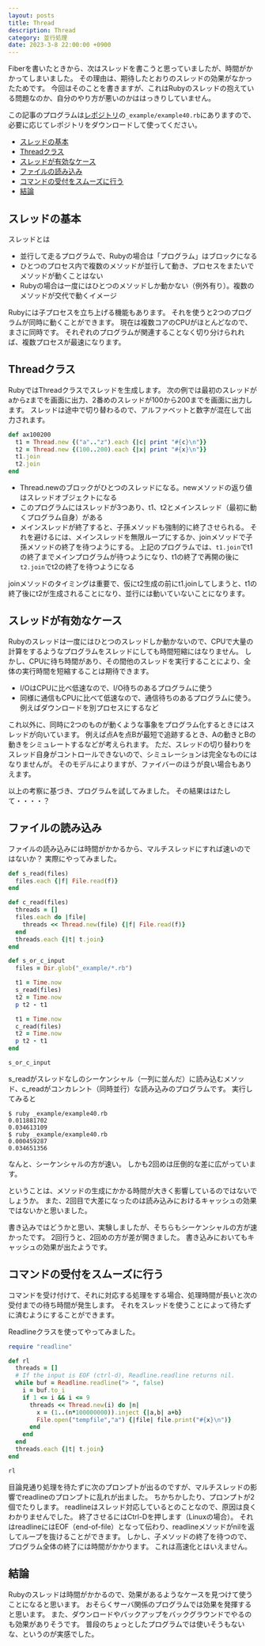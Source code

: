 ```yaml
---
layout: posts
title: Thread
description: Thread
category: 並行処理
date: 2023-3-8 22:00:00 +0900
---
```


Fiberを書いたときから、次はスレッドを書こうと思っていましたが、時間がかかってしまいました。
その理由は、期待したとおりのスレッドの効果がなかったためです。
今回はそのことを書きますが、これはRubyのスレッドの抱えている問題なのか、自分のやり方が悪いのかははっきりしていません。

この記事のプログラムは[レポジトリ](https://github.com/ToshioCP/Blog-about-Ruby)の`_example/example40.rb`にありますので、必要に応じてレポジトリをダウンロードして使ってください。

- [スレッドの基本](#スレッドの基本)
- [Threadクラス](#threadクラス)
- [スレッドが有効なケース](#スレッドが有効なケース)
- [ファイルの読み込み](#ファイルの読み込み)
- [コマンドの受付をスムーズに行う](#コマンドの受付をスムーズに行う)
- [結論](#結論)


## スレッドの基本

スレッドとは

- 並行して走るプログラムで、Rubyの場合は「プログラム」はブロックになる
- ひとつのプロセス内で複数のメソッドが並行して動き、プロセスをまたいでメソッドが動くことはない
- Rubyの場合は一度にはひとつのメソッドしか動かない（例外有り）。複数のメソッドが交代で動くイメージ

Rubyには子プロセスを立ち上げる機能もあります。
それを使うと2つのプログラムが同時に動くことができます。
現在は複数コアのCPUがほとんどなので、まさに同時です。
それぞれのプログラムが関連することなく切り分けられれば、複数プロセスが最速になります。

## Threadクラス

RubyではThreadクラスでスレッドを生成します。
次の例では最初のスレッドがaからzまでを画面に出力、2番めのスレッドが100から200までを画面に出力します。
スレッドは途中で切り替わるので、アルファベットと数字が混在して出力されます。

```ruby
def ax100200
  t1 = Thread.new {("a".."z").each {|c| print "#{c}\n"}}
  t2 = Thread.new {(100..200).each {|x| print "#{x}\n"}}
  t1.join
  t2.join
end
```

- Thread.newのブロックがひとつのスレッドになる。newメソッドの返り値はスレッドオブジェクトになる
- このプログラムにはスレッドが3つあり、t1、t2とメインスレッド（最初に動くプログラム自身）がある
- メインスレッドが終了すると、子孫メソッドも強制的に終了させられる。
それを避けるには、メインスレッドを無限ループにするか、joinメソッドで子孫メソッドの終了を待つようにする。
上記のプログラムでは、`t1.join`でt1の終了までメインプログラムが待つようになり、t1の終了で再開の後に`t2.join`でt2の終了を待つようになる

joinメソッドのタイミングは重要で、仮にt2生成の前にt1.joinしてしまうと、t1の終了後にt2が生成されることになり、並行には動いていないことになります。

## スレッドが有効なケース

Rubyのスレッドは一度にはひとつのスレッドしか動かないので、CPUで大量の計算をするようなプログラムをスレッドにしても時間短縮にはなりません。
しかし、CPUに待ち時間があり、その間他のスレッドを実行することにより、全体の実行時間を短縮することは期待できます。

- I/OはCPUに比べ低速なので、I/O待ちのあるプログラムに使う
- 同様に通信もCPUに比べて低速なので、通信待ちのあるプログラムに使う。例えばダウンロードを別プロセスにするなど

これ以外に、同時に2つのものが動くような事象をプログラム化するときにはスレッドが向いています。
例えば点Aを点Bが最短で追跡するとき、Aの動きとBの動きをシミュレートするなどが考えられます。
ただ、スレッドの切り替わりをスレッド自身がコントロールできないので、シミュレーションは完全なものにはなりませんが。
そのモデルによりますが、ファイバーのほうが良い場合もありえます。

以上の考察に基づき、プログラムを試してみました。
その結果ははたして・・・・？

## ファイルの読み込み

ファイルの読み込みには時間がかかるから、マルチスレッドにすれば速いのではないか？
実際にやってみました。

```ruby
def s_read(files)
  files.each {|f| File.read(f)}
end

def c_read(files)
  threads = []
  files.each do |file|
    threads << Thread.new(file) {|f| File.read(f)}
  end
  threads.each {|t| t.join}
end

def s_or_c_input
  files = Dir.glob("_example/*.rb")

  t1 = Time.now
  s_read(files)
  t2 = Time.now
  p t2 - t1

  t1 = Time.now
  c_read(files)
  t2 = Time.now
  p t2 - t1
end

s_or_c_input
```

s\_readがスレッドなしのシーケンシャル（一列に並んだ）に読み込むメソッド、c\_readがコンカレント（同時並行）な読み込みのプログラムです。
実行してみると

```
$ ruby _example/example40.rb
0.011881702
0.034613109
$ ruby _example/example40.rb
0.000459287
0.034651356
```

なんと、シーケンシャルの方が速い。
しかも2回めは圧倒的な差に広がっています。

ということは、メソッドの生成にかかる時間が大きく影響しているのではないでしょうか。
また、2回目で大差になったのは読み込みにおけるキャッシュの効果ではないかと思いました。

書き込みではどうかと思い、実験しましたが、そちらもシーケンシャルの方が速かったです。
2回行うと、2回めの方が差が開きました。
書き込みにおいてもキャッシュの効果が出たようです。

## コマンドの受付をスムーズに行う

コマンドを受け付けて、それに対応する処理をする場合、処理時間が長いと次の受付までの待ち時間が発生します。
それをスレッドを使うことによって待たずに済むようにすることができます。

Readlineクラスを使ってやってみました。

```ruby
require "readline"

def rl
  threads = []
  # If the input is EOF (ctrl-d), Readline.readline returns nil.
  while buf = Readline.readline("> ", false)
    i = buf.to_i
    if 1 <= i && i <= 9
      threads << Thread.new(i) do |n|
        x = (1..(n*100000000)).inject {|a,b| a+b}
        File.open("tempfile","a") {|file| file.print("#{x}\n")}
      end
    end
  end
  threads.each {|t| t.join}
end

rl
```

目論見通り処理を待たずに次のプロンプトが出るのですが、マルチスレッドの影響でreadlineのプロンプトに乱れが出ました。
ちかちかしたり、プロンプトが2個でたりします。
readlineはスレッド対応しているとのことなので、原因は良くわかりませんでした。
終了させるにはCtrl-Dを押します（Linuxの場合）。
それはreadlineにはEOF（end-of-file）となって伝わり、readlineメソッドがnilを返してループを抜けることができます。
しかし、子メソッドの終了を待つので、プログラム全体の終了には時間がかかります。
これは高速化とはいえません。

## 結論

Rubyのスレッドは時間がかかるので、効果があるようなケースを見つけて使うことになると思います。
おそらくサーバ関係のプログラムでは効果を発揮すると思います。
また、ダウンロードやバックアップをバックグラウンドでやるのも効果がありそうです。
普段のちょっとしたプログラムでは使いそうもないな、というのが実感でした。